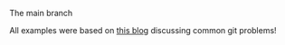 The main branch

All examples were based on [this blog](https://www.codementor.io/@citizen428/git-tutorial-10-common-git-problems-and-how-to-fix-them-aajv0katd) discussing common git problems!
